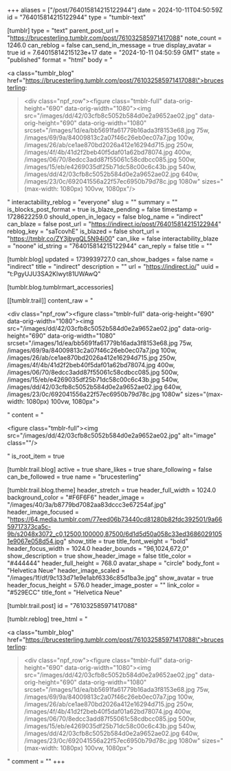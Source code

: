 +++
aliases = ["/post/764015814215122944"]
date = 2024-10-11T04:50:59Z
id = "764015814215122944"
type = "tumblr-text"

[tumblr]
type = "text"
parent_post_url = "https://brucesterling.tumblr.com/post/761032585971417088"
note_count = 1246.0
can_reblog = false
can_send_in_message = true
display_avatar = true
id = 7.64015814215123e+17
date = "2024-10-11 04:50:59 GMT"
state = "published"
format = "html"
body = "<p><a class=\"tumblr_blog\" href=\"https://brucesterling.tumblr.com/post/761032585971417088\">brucesterling</a>:</p><blockquote><div class=\"npf_row\"><figure class=\"tmblr-full\" data-orig-height=\"690\" data-orig-width=\"1080\"><img src=\"/images/dd/42/03cfb8c5052b584d0e2a9652ae02.jpg\" data-orig-height=\"690\" data-orig-width=\"1080\" srcset=\"/images/1d/ea/bb5691fa61779b16ada3f8153e68.jpg 75w, /images/69/9a/84009813c2a07f46c26eb0ec07a7.jpg 100w, /images/26/ab/ce1ae870bd2026a412e16294d715.jpg 250w, /images/4f/4b/41d2f2beb40f5daf01a62bd78074.jpg 400w, /images/06/70/8edcc3add87f55061c58cdbcc085.jpg 500w, /images/15/eb/e4269035df25b71dc58c00c6c43b.jpg 540w, /images/dd/42/03cfb8c5052b584d0e2a9652ae02.jpg 640w, /images/23/0c/692041556a22f57ec6950b79d78c.jpg 1080w\" sizes=\"(max-width: 1080px) 100vw, 1080px\"/></figure></div></blockquote>"
interactability_reblog = "everyone"
slug = ""
summary = ""
is_blocks_post_format = true
is_blaze_pending = false
timestamp = 1728622259.0
should_open_in_legacy = false
blog_name = "indirect"
can_blaze = false
post_url = "https://indirect.io/post/764015814215122944"
reblog_key = "saTcovhE"
is_blazed = false
short_url = "https://tmblr.co/ZY3jbygQL5N94i00"
can_like = false
interactability_blaze = "noone"
id_string = "764015814215122944"
can_reply = false
title = ""

[tumblr.blog]
updated = 1739939727.0
can_show_badges = false
name = "indirect"
title = "indirect"
description = ""
url = "https://indirect.io/"
uuid = "t:PgyUJU3SA2Klwyt81UWAwQ"

[tumblr.blog.tumblrmart_accessories]

[[tumblr.trail]]
content_raw = "<p><div class=\"npf_row\"><figure class=\"tmblr-full\" data-orig-height=\"690\" data-orig-width=\"1080\"><img src=\"/images/dd/42/03cfb8c5052b584d0e2a9652ae02.jpg\" data-orig-height=\"690\" data-orig-width=\"1080\" srcset=\"/images/1d/ea/bb5691fa61779b16ada3f8153e68.jpg 75w, /images/69/9a/84009813c2a07f46c26eb0ec07a7.jpg 100w, /images/26/ab/ce1ae870bd2026a412e16294d715.jpg 250w, /images/4f/4b/41d2f2beb40f5daf01a62bd78074.jpg 400w, /images/06/70/8edcc3add87f55061c58cdbcc085.jpg 500w, /images/15/eb/e4269035df25b71dc58c00c6c43b.jpg 540w, /images/dd/42/03cfb8c5052b584d0e2a9652ae02.jpg 640w, /images/23/0c/692041556a22f57ec6950b79d78c.jpg 1080w\" sizes=\"(max-width: 1080px) 100vw, 1080px\"></figure></div></p>"
content = "<p><figure class=\"tmblr-full\"><img src=\"/images/dd/42/03cfb8c5052b584d0e2a9652ae02.jpg\" alt=\"image\" class=\"\"/></figure></p>"
is_root_item = true

[tumblr.trail.blog]
active = true
share_likes = true
share_following = false
can_be_followed = true
name = "brucesterling"

[tumblr.trail.blog.theme]
header_stretch = true
header_full_width = 1024.0
background_color = "#F6F6F6"
header_image = "/images/40/3a/b8779bd7082aa83dccc3e67254af.jpg"
header_image_focused = "https://64.media.tumblr.com/77eed06b73440cd81280b82fdc392501/9a6659717373ca5c-9b/s2048x3072_c0,12500,100000,87500/6d1d5d50a058c33ed36860291051e9067e058d54.jpg"
show_title = true
title_font_weight = "bold"
header_focus_width = 1024.0
header_bounds = "96,1024,672,0"
show_description = true
show_header_image = false
title_color = "#444444"
header_full_height = 768.0
avatar_shape = "circle"
body_font = "Helvetica Neue"
header_image_scaled = "/images/1f/df/9c133d71e9e1abf6336c85d1ba3e.jpg"
show_avatar = true
header_focus_height = 576.0
header_image_poster = ""
link_color = "#529ECC"
title_font = "Helvetica Neue"

[tumblr.trail.post]
id = "761032585971417088"

[tumblr.reblog]
tree_html = "<p><a class=\"tumblr_blog\" href=\"https://brucesterling.tumblr.com/post/761032585971417088\">brucesterling</a>:</p><blockquote><div class=\"npf_row\"><figure class=\"tmblr-full\" data-orig-height=\"690\" data-orig-width=\"1080\"><img src=\"/images/dd/42/03cfb8c5052b584d0e2a9652ae02.jpg\" data-orig-height=\"690\" data-orig-width=\"1080\" srcset=\"/images/1d/ea/bb5691fa61779b16ada3f8153e68.jpg 75w, /images/69/9a/84009813c2a07f46c26eb0ec07a7.jpg 100w, /images/26/ab/ce1ae870bd2026a412e16294d715.jpg 250w, /images/4f/4b/41d2f2beb40f5daf01a62bd78074.jpg 400w, /images/06/70/8edcc3add87f55061c58cdbcc085.jpg 500w, /images/15/eb/e4269035df25b71dc58c00c6c43b.jpg 540w, /images/dd/42/03cfb8c5052b584d0e2a9652ae02.jpg 640w, /images/23/0c/692041556a22f57ec6950b79d78c.jpg 1080w\" sizes=\"(max-width: 1080px) 100vw, 1080px\"></figure></div></blockquote>"
comment = ""
+++
